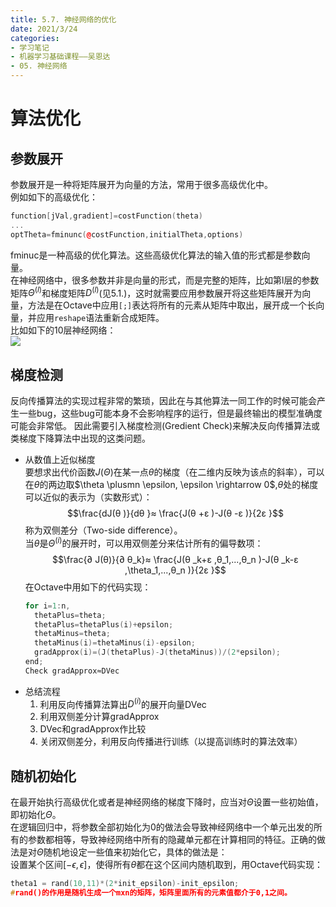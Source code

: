 ```yaml
---
title: 5.7. 神经网络的优化
date: 2021/3/24
categories: 
- 学习笔记
- 机器学习基础课程——吴恩达
- 05. 神经网络
---
```


# 算法优化
## 参数展开  
参数展开是一种将矩阵展开为向量的方法，常用于很多高级优化中。   
例如如下的高级优化：  
```cpp
function[jVal,gradient]=costFunction(theta)
...
optTheta=fminunc(@costFunction,initialTheta,options)
```
fminuc是一种高级的优化算法。这些高级优化算法的输入值的形式都是参数向量。  
在神经网络中，很多参数并非是向量的形式，而是完整的矩阵，比如第l层的参数矩阵$Θ^{(l)}$和梯度矩阵$D^{(l)}$(见5.1.)，这时就需要应用参数展开将这些矩阵展开为向量，方法是在Octave中应用`[;]`表达将所有的元素从矩阵中取出，展开成一个长向量，并应用`reshape`语法重新合成矩阵。   
比如如下的10层神经网络：  
![](https://cdn.jsdelivr.net/gh/l61012345/Pic/master/img/20210204151039.png)   
## 梯度检测
反向传播算法的实现过程非常的繁琐，因此在与其他算法一同工作的时候可能会产生一些bug，这些bug可能本身不会影响程序的运行，但是最终输出的模型准确度可能会非常低。 因此需要引入梯度检测(Gredient Check)来解决反向传播算法或类梯度下降算法中出现的这类问题。  
- 从数值上近似梯度   
  要想求出代价函数$J(\Theta)$在某一点$\theta$的梯度（在二维内反映为该点的斜率），可以在$\theta$的两边取$\theta \plusmn \epsilon, \epsilon \rightarrow 0$,$\theta$处的梯度可以近似的表示为（实数形式）：
  $$\frac{dJ(θ )}{dθ }≈  \frac{J(θ +ε )-J(θ -ε )}{2ε }$$
  称为双侧差分（Two-side difference）。   
  当$\theta$是$\Theta^{(i)}$的展开时，可以用双侧差分来估计所有的偏导数项：
  $$\frac{∂ J(θ)}{∂ θ_k}≈ \frac{J(θ _k+ε ,θ_1,...,θ_n )-J(θ _k-ε ,\theta_1,...,θ_n  )}{2ε }$$
  在Octave中用如下的代码实现：
  ```Cpp
  for i=1:n,
    thetaPlus=theta;
    thetaPlus=thetaPlus(i)+epsilon;
    thetaMinus=theta;
    thetaMinus(i)=thetaMinus(i)-epsilon;
    gradApprox(i)=(J(thetaPlus)-J(thetaMinus))/(2*epsilon);
  end;
  Check gradApprox≈DVec
  ```
- 总结流程
  1. 利用反向传播算法算出$D^{(i)}$的展开向量DVec
  2. 利用双侧差分计算gradApprox
  3. DVec和gradApprox作比较    
  4. 关闭双侧差分，利用反向传播进行训练（以提高训练时的算法效率）
  
##  随机初始化 
在最开始执行高级优化或者是神经网络的梯度下降时，应当对$Θ$设置一些初始值，即初始化$Θ$。   
在逻辑回归中，将参数全部初始化为0的做法会导致神经网络中一个单元出发的所有的参数都相等，导致神经网络中所有的隐藏单元都在计算相同的特征。正确的做法是对$Θ$随机地设定一些值来初始化它，具体的做法是：  
设置某个区间$[-ϵ,ϵ]$，使得所有$θ$都在这个区间内随机取到，用Octave代码实现：  
```cpp
theta1 = rand(10,11)*(2*init_epsilon)-init_epsilon; 
#rand()的作用是随机生成一个mxn的矩阵，矩阵里面所有的元素值都介于0,1之间。
```
